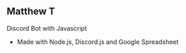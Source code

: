 ## Matthew T

Discord Bot with Javascript
   * Made with Node.js, Discord.js and Google Spreadsheet 
